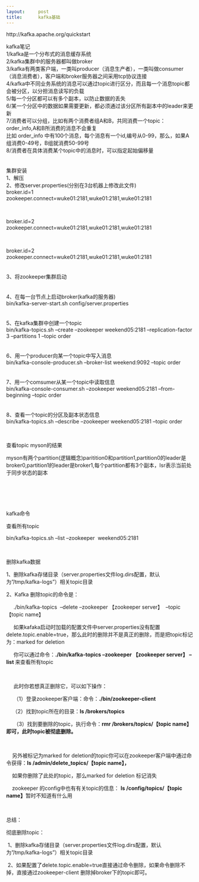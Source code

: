 ```yaml
---
layout:     post
title:      kafka基础
---
```

<div id="article_content" class="article_content clearfix csdn-tracking-statistics" data-pid="blog" data-mod="popu_307" data-dsm="post">
								            <div id="content_views" class="markdown_views prism-atom-one-dark">
							<!-- flowchart 箭头图标 勿删 -->
							<svg xmlns="http://www.w3.org/2000/svg" style="display: none;"><path stroke-linecap="round" d="M5,0 0,2.5 5,5z" id="raphael-marker-block" style="-webkit-tap-highlight-color: rgba(0, 0, 0, 0);"></path></svg>
							<div id="article_content" class="article_content">

<p>http://kafka.apache.org/quickstart</p>
<p>kafka笔记 <br>
1/kafka是一个分布式的消息缓存系统<br>
2/kafka集群中的服务器都叫做broker<br>
3/kafka有两类客户端，一类叫producer（消息生产者），一类叫做consumer（消息消费者），客户端和broker服务器之间采用tcp协议连接<br>
4/kafka中不同业务系统的消息可以通过topic进行区分，而且每一个消息topic都会被分区，以分担消息读写的负载<br>
5/每一个分区都可以有多个副本，以防止数据的丢失<br>
6/某一个分区中的数据如果需要更新，都必须通过该分区所有副本中的leader来更新<br>
7/消费者可以分组，比如有两个消费者组A和B，共同消费一个topic：order_info,A和B所消费的消息不会重复<br>
比如 order_info 中有100个消息，每个消息有一个id,编号从0-99，那么，如果A组消费0-49号，B组就消费50-99号<br>
8/消费者在具体消费某个topic中的消息时，可以指定起始偏移量<br>
<br>
<br>
集群安装<br>
1、解压<br>
2、修改server.properties(分别在3台机器上修改此文件)<br>
broker.id=1<br>
zookeeper.connect=wuke01:2181,wuke01:2181,wuke01:2181</p>
<p><br>
</p>
<p>broker.id=2<br>
zookeeper.connect=wuke01:2181,wuke01:2181,wuke01:2181</p>
<p><br>
</p>
<p>broker.id=2<br>
zookeeper.connect=wuke01:2181,wuke01:2181,wuke01:2181<br>
<br>
<br>
3、将zookeeper集群启动<br>
<br>
<br>
4、在每一台节点上启动broker(kafka的服务器)<br>
bin/kafka-server-start.sh config/server.properties<br>
<br>
<br>
5、在kafka集群中创建一个topic<br>
bin/kafka-topics.sh –create –zookeeper weekend05:2181 –replication-factor 3 –partitions 1 –topic order<br>
<br>
<br>
6、用一个producer向某一个topic中写入消息<br>
bin/kafka-console-producer.sh –broker-list weekend:9092 –topic order<br>
<br>
<br>
7、用一个comsumer从某一个topic中读取信息<br>
bin/kafka-console-consumer.sh –zookeeper weekend05:2181 –from-beginning –topic order<br>
<br>
<br>
8、查看一个topic的分区及副本状态信息<br>
bin/kafka-topics.sh –describe –zookeeper weekend05:2181 –topic order<br>
</p>
<p></p>
<div><img src="file:///C:%5CUsers%5Cke%5CAppData%5CRoaming%5CTencent%5CUsers%5C1097520725%5CQQ%5CWinTemp%5CRichOle%5CJW%7DB0R%5D3L(54%7BOO%7DO%5DRW%249Y.png" alt=""></div>
<br>
<p></p>
<p>查看topic myson的结果</p>
<p>myson有两个partition(逻辑概念)paritition0和partition1,partition0的leader是broker0,partition1的leader是broker1,每个partition都有3个副本，Isr表示当前处于同步状态的副本</p>
<p><img src="https://img-blog.csdn.net/20161214221751931?watermark/2/text/aHR0cDovL2Jsb2cuY3Nkbi5uZXQvQ290dG9uRHVrZQ==/font/5a6L5L2T/fontsize/400/fill/I0JBQkFCMA==/dissolve/70/gravity/Center" alt=""><br>
</p>
<p><br>
</p>
<p><br>
</p>
<p>kafka命令</p>
<p>查看所有topic</p>
<p>bin/kafka-topics.sh –list –zookeeper  weekend05:2181</p>
<p><br>
</p>
<p>删除kafka数据</p>
<p></p>
<p>
1、删除kafka存储目录（server.properties文件log.dirs配置，默认为”/tmp/kafka-logs”）相关topic目录<br>
</p>
<p>
2、Kafka 删除topic的命令是：</p>
<p>
     <span>./bin/kafka-topics  –delete –zookeeper 【zookeeper server】  –topic 【topic name】</span></p>
<p>
     如果kafaka启动时加载的配置文件中server.properties没有配置delete.topic.enable=true，那么此时的删除并不是真正的删除，而是把topic标记为：marked for deletion</p>
<p>
     你可以通过命令：<strong>./bin/kafka-topics –zookeeper 【zookeeper server】 –list </strong>来查看所有topic</p>
<p>
<br>
</p>
<p>
     此时你若想真正删除它，可以如下操作：</p>
<p>
     （1）登录zookeeper客户端：命令：<strong>./bin/zookeeper-client</strong></p>
<p>
<strong>     </strong>（2）找到topic所在的目录：<strong>ls /brokers/topics</strong></p>
<p>
     （3）找到要删除的topic，执行命令：<strong>rmr /brokers/topics/【topic name】即可，此时topic被彻底删除。</strong></p>
<p>
<strong><br>
</strong></p>
<p>
    另外被标记为marked for deletion的topic你可以在zookeeper客户端中通过命令获得：<strong>ls /admin/delete_topics/【topic name】，</strong></p>
<p>
    如果你删除了此处的topic，那么marked for deletion 标记消失</p>
<p>
    zookeeper 的config中也有有关topic的信息： <strong>ls /config/topics/【topic name】</strong>暂时不知道有什么用</p>
<p>
<br>
</p>
<p>
总结：</p>
<p>
彻底删除topic：</p>
<p>
 1、删除kafka存储目录（server.properties文件log.dirs配置，默认为”/tmp/kafka-logs”）相关topic目录<br>
</p>
<p>
 2、如果配置了delete.topic.enable=true直接通过命令删除，如果命令删除不掉，直接通过zookeeper-client 删除掉broker下的topic即可。</p>
<br>

</div>            </div>
						<link href="https://csdnimg.cn/release/phoenix/mdeditor/markdown_views-9e5741c4b9.css" rel="stylesheet">
                </div>